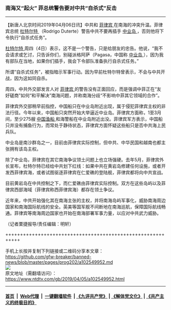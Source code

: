### 南海又“起火” 菲总统警告要对中共“自杀式”反击
------------------------

<div class="post_content" itemprop="articleBody">
 <p>
  【新唐人北京时间2019年04月06日讯】中共和
  <a href="https://www.ntdtv.com/gb/菲律宾.htm">
   菲律宾
  </a>
  在南海的冲突升温。菲律宾总统
  <a href="https://www.ntdtv.com/gb/杜特尔特.htm">
   杜特尔特
  </a>
  （Rodrigo Duterte）警告中共不要再插手
  <a href="https://www.ntdtv.com/gb/中业岛.htm">
   中业岛
  </a>
  ，否则他将下令执行“自杀式任务”。
 </p>
 <p>
  <a href="https://www.ntdtv.com/gb/杜特尔特.htm">
   杜特尔特
  </a>
  周四（4日）表示，这不是一个警告，只是给朋友的忠告。他说，“我不会请求或乞讨，只告诉你们，别碰派格阿萨（Pagasa，中国称
  <a href="https://www.ntdtv.com/gb/中业岛.htm">
   中业岛
  </a>
  ），因为我有部队在当地，如果你们插手，我会下令部队准备执行自杀式任务。”
 </p>
 <p>
  所谓“自杀式任务”，被指暗示军事行动。因为早前杜特尔特曾表示，不会与中共开战，因为这如同自杀。
 </p>
 <p>
  周四，中共外交部发言人对
  <a href="https://www.ntdtv.com/gb/菲律宾.htm">
   菲律宾
  </a>
  的警告没有正面回应，而是强调中菲正在“友好磋商”如何“和平解决”南海问题，并称南海分歧“不影响中菲其它领域的合作”。
 </p>
 <p>
  菲律宾外交部稍早前指控，中国船只在中业岛附近出现，属于侵犯菲律宾主权的非法行径。今年以来，中国船只突然开始大举逼近中业岛。菲律宾方面称，1至3月间，至少275艘
  <a href="https://www.ntdtv.com/gb/中国渔船.htm">
   中国渔船
  </a>
  和海警船在中业岛附近出没。菲律宾军方表示，中国船只并没有捕鱼行为，而常处于静待状态，菲律宾方面怀疑这些船只是否中共海上民兵队。
 </p>
 <p>
  中业岛是南沙群岛之一，目前由菲律宾实际控制，但中共、中华民国和越南也都主张拥有该岛主权。
 </p>
 <p>
  除了中业岛，菲律宾在其它南海争议领土问题上也立场强硬。去年5月，菲律宾外长宣布，杜特尔特已经给中共划下红线：如果中共在黄岩岛修建任何设施，或者开发西菲律宾海，或者试图驱逐菲律宾在仁爱礁的登陆舰，菲律宾都将向中共宣战。
 </p>
 <p>
  目前黄岩岛在中共控制之下，而仁爱礁由菲律宾实际控制。双方在这些岛屿以及菲律宾西部海域（菲律宾称西菲律宾海）都存在领土争议。
 </p>
 <p>
  近年来，中共开始强化其在南海主张的主权，并将南海岛屿军事化，威胁南海周边国家和南海国际航线的安全。英美等国军舰不间断地在南海巡航，保障国际航线畅通。菲律宾等南海周边国家也开始在南海部署军事力量，以应对中共武力威胁。
 </p>
 <p>
  （记者栗捷报导/责任编辑：明轩）
 </p>
 <div class="single_ad">
 </div>
</div>

+++++++++++++++++++++++++++++++++++++++++++++++++++++++++++<br/><br/>
手机上长按并复制下列链接或二维码分享本文章：<br/>
https://github.com/gfw-breaker/banned-news/blob/master/pages/prog202/a102549952.md <br/>
<a href='https://github.com/gfw-breaker/banned-news/blob/master/pages/prog202/a102549952.md'><img src='https://github.com/gfw-breaker/banned-news/blob/master/pages/prog202/a102549952.md.png'/></a> <br/>
原文地址（需翻墙访问）：https://www.ntdtv.com/gb/2019/04/05/a102549952.html


------------------------
#### [首页](https://github.com/gfw-breaker/banned-news/blob/master/README.md) &nbsp;|&nbsp; [Web代理](https://github.com/labour-camp/helloworld) &nbsp;|&nbsp; [一键翻墙软件](https://github.com/gfw-breaker/nogfw/blob/master/README.md) &nbsp;| [《九评共产党》](https://github.com/gfw-breaker/9ping.md/blob/master/README.md#九评之一评共产党是什么) | [《解体党文化》](https://github.com/gfw-breaker/jtdwh.md/blob/master/README.md) | [《共产主义的终极目的》](https://github.com/gfw-breaker/gczydzjmd.md/blob/master/README.md)

